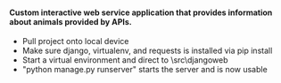 #### Custom interactive web service application that provides information about animals provided by APIs.

- Pull project onto local device
- Make sure django, virtualenv, and requests is installed via pip install
- Start a virtual environment and direct to \src\djangoweb
- "python manage.py runserver" starts the server and is now usable
